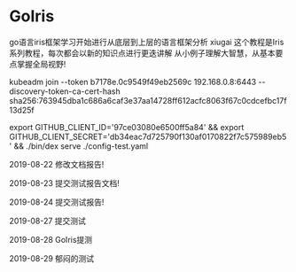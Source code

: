 # GoIris

go语言iris框架学习开始进行从底层到上层的语言框架分析
xiugai 
这个教程是Iris系列教程，每次都会以新的知识点进行更迭讲解
从小例子理解大智慧，从基本要点掌握全局视野!

kubeadm join --token b7178e.0c9549f49eb2569c 192.168.0.8:6443 --discovery-token-ca-cert-hash sha256:763945dba1c686a6caf3e37aa14728ff612acfc8063f67c0cdcefbc17f13d25f

export GITHUB_CLIENT_ID='97ce03080e6500ff5a84' && export GITHUB_CLIENT_SECRET='db34eac7d725790f130af0170822f7c575989eb5' &&  ./bin/dex serve ./config-test.yaml

2019-08-22         修改文档报告!

2019-08-23         提交测试报告文档!

2019-08-24         提交测试报告!

2019-08-27         提交测试

2019-08-28         GoIris提测

2019-08-29         郁闷的测试

